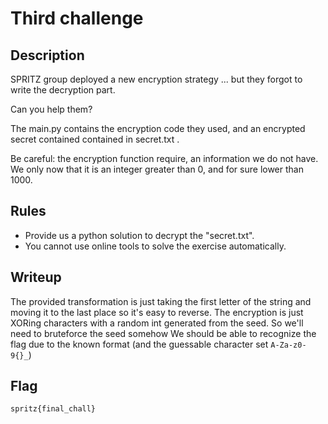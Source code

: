 # Third challenge

## Description

SPRITZ group deployed a new encryption strategy ... but they forgot to write
the decryption part.

Can you help them?

The main.py contains the encryption code they used, and an encrypted secret contained
contained in secret.txt .

Be careful: the encryption function require, an information we do not have.
We only now that it is an integer greater than 0, and for sure lower than 1000.

## Rules

- Provide us a python solution to decrypt the "secret.txt".
- You cannot use online tools to solve the exercise automatically.




































## Writeup

The provided transformation is just taking the first letter of the string and moving it to the last place so it's easy to reverse.
The encryption is just XORing characters with a random int generated from the seed.
So we'll need to bruteforce the seed somehow
We should be able to recognize the flag due to the known format (and the guessable character set `A-Za-z0-9{}_`)

## Flag

`spritz{final_chall}`
